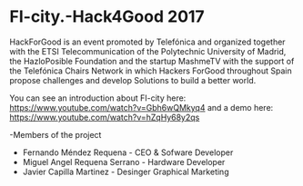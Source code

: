 # FI-city.-Hack4Good 2017


HackForGood is an event promoted by Telefónica and organized together with the ETSI Telecommunication of the Polytechnic University of Madrid, the HazloPosible Foundation and the startup MashmeTV with the support of the Telefónica Chairs Network in which Hackers ForGood throughout Spain propose challenges and develop Solutions to build a better world.

You can see an introduction about FI-city here: https://www.youtube.com/watch?v=Gbh6wQMkyq4 and a demo here: https://www.youtube.com/watch?v=hZqHy68y2qs

-Members of the project

- Fernando Méndez Requena - CEO & Sofware Developer
- Miguel Angel Requena Serrano - Hardware Developer
- Javier Capilla Martinez - Desinger Graphical Marketing 
